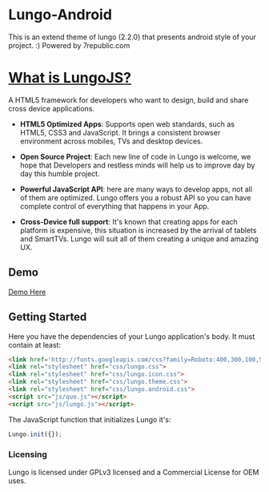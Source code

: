 Lungo-Android
=============
This is an extend theme of lungo (2.2.0) that presents android style of your project. :)
Powered by 7republic.com

[What is LungoJS?](https://github.com/tapquo/Lungo.js)
=============
A HTML5 framework for developers who want to design, build and share cross device applications.

 * **HTML5 Optimized Apps**: Supports open web standards, such as HTML5, CSS3 and JavaScript. It brings a consistent browser environment across mobiles, TVs and desktop devices.

 * **Open Source Project**: Each new line of code in Lungo is welcome, we hope that Developers and restless minds will help us to improve day by day this humble project.

 * **Powerful JavaScript API**: here are many ways to develop apps, not all of them are optimized. Lungo offers you a robust API so you can have complete control of everything that happens in your App.

 * **Cross-Device full support**: It's known that creating apps for each platform is expensive, this situation is increased by the arrival of tablets and SmartTVs. Lungo will suit all of them creating a unique and amazing UX.


## Demo

[Demo Here](http://devcode.name/lungo-android/)

Getting Started
---------------
Here you have the dependencies of your Lungo application's body. It must contain at least:

``` html
<link href='http://fonts.googleapis.com/css?family=Roboto:400,300,100,500,700,900' rel='stylesheet' type='text/css'>
<link rel="stylesheet" href="css/lungo.css">
<link rel="stylesheet" href="css/lungo.icon.css">
<link rel="stylesheet" href="css/lungo.theme.css">
<link rel="stylesheet" href="css/lungo.android.css">
<script src="js/quo.js"></script>
<script src="js/lungo.js"></script>
```

The JavaScript function that initializes Lungo it's:
``` javascript
Lungo.init({});
```

### Licensing
Lungo is licensed under GPLv3 licensed and a Commercial License for OEM uses.
